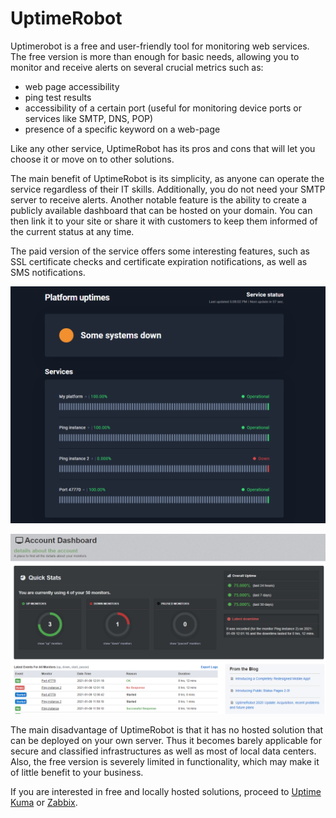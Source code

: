 # UptimeRobot

Uptimerobot is a free and user-friendly tool for monitoring web services. The free version is more than enough for basic needs, allowing you to monitor and receive alerts on several crucial metrics such as:

* web page accessibility
* ping test results
* accessibility of a certain port (useful for monitoring device ports or services like SMTP, DNS, POP)
* presence of a specific keyword on a web-page

Like any other service, UptimeRobot has its pros and cons that will let you choose it or move on to other solutions.

The main benefit of UptimeRobot is its simplicity, as anyone can operate the service regardless of their IT skills. Additionally, you do not need your SMTP server to receive alerts. Another notable feature is the ability to create a publicly available dashboard that can be hosted on your domain. You can then link it to your site or share it with customers to keep them informed of the current status at any time.

The paid version of the service offers some interesting features, such as SSL certificate checks and certificate expiration notifications, as well as SMS notifications.

![On-Premise - Monitoring - Uptimerobot](../../../on-premise/on-premise/maintenance/monitoring/attachments/image-20230810-134401.png)

![On-Premise - Monitoring - Uptimerobot](../../../on-premise/on-premise/maintenance/monitoring/attachments/image-20230810-134407.png)

The main disadvantage of UptimeRobot is that it has no hosted solution that can be deployed on your own server. Thus it becomes barely applicable for secure and classified infrastructures as well as most of local data centers. Also, the free version is severely limited in functionality, which may make it of little benefit to your business.

If you are interested in free and locally hosted solutions, proceed to [Uptime Kuma](uptime-kuma.md) or [Zabbix](zabbix.md).
